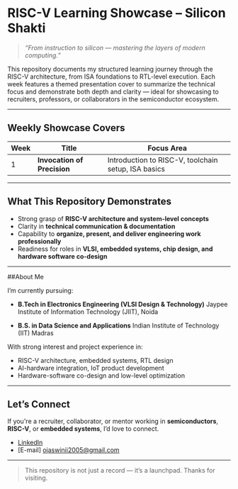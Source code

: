 #  RISC-V Learning Showcase – Silicon Shakti

> *“From instruction to silicon — mastering the layers of modern computing.”*

This repository documents my structured learning journey through the RISC-V architecture, from ISA foundations to RTL-level execution. Each week features a themed presentation cover to summarize the technical focus and demonstrate both depth and clarity — ideal for showcasing to recruiters, professors, or collaborators in the semiconductor ecosystem.

---

## Weekly Showcase Covers

| Week | Title                          | Focus Area                                                                 |
|------|--------------------------------|----------------------------------------------------------------------------|
| 1    | **Invocation of Precision**    | Introduction to RISC-V, toolchain setup, ISA basics                        |

---

## What This Repository Demonstrates

- Strong grasp of **RISC-V architecture and system-level concepts**
- Clarity in **technical communication & documentation**
- Capability to **organize, present, and deliver engineering work professionally**
- Readiness for roles in **VLSI, embedded systems, chip design, and hardware software co-design**

---

##About Me

I’m currently pursuing:
-  **B.Tech in Electronics Engineering (VLSI Design & Technology)** 
  Jaypee Institute of Information Technology (JIIT), Noida

-  **B.S. in Data Science and Applications** 
  Indian Institute of Technology (IIT) Madras

With strong interest and project experience in:
- RISC-V architecture, embedded systems, RTL design
- AI-hardware integration, IoT product development
- Hardware-software co-design and low-level optimization

---

##  Let’s Connect

If you're a recruiter, collaborator, or mentor working in **semiconductors**, **RISC-V**, or **embedded systems**, I’d love to connect.

- [LinkedIn](https://www.linkedin.com/in/ojaswini-sharma-ba20242285)
- [E-mail] ojaswinii2005@gmail.com

---

> This repository is not just a record — it’s a launchpad. Thanks for visiting.
